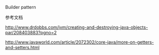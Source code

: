 Builder pattern

参考文档

http://www.drdobbs.com/jvm/creating-and-destroying-java-objects-par/208403883?pgno=2


http://www.javaworld.com/article/2072302/core-java/more-on-getters-and-setters.html